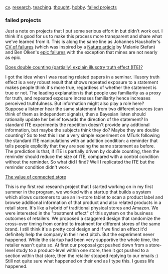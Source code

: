 [cv](./cv.html). [research](./research.md). [teaching](./teaching.md). [thought](./thought.md). [hobby](./hobby.md). [failed projects](./failed.md)

### failed projects 

Just a note on projects that I put some serious effort in but didn't work out. I think it's good for us to make this process more transparent and share what we've learned from it. This is along the same line as Johannes Haushofer's [CV of failures](https://www.princeton.edu/~joha/Johannes_Haushofer_CV_of_Failures.pdf) (which was inspired by a [Nature article](https://www.nature.com/naturejobs/science/articles/10.1038/nj7322-467a) by Melanie Stefan) and Ben Olken's [epic failures](https://economics.mit.edu/files/18768) with the exception that mines are not nearly as epic.

<ins>Does double counting (partially) explain illusotry truth effect (ITE)?</ins>

I got the idea when I was reading related papers in a seminar. Illusory truth effect is a very robust result that shows repeated exposure to a statement makes people think it's more true, regardless of whether the statement is true or not. The leading explanation is that people use familiarity as a proxy for truth, and repeated exposure increases familiarity hence increases perceived truthfulness. But information might also play a role here? Suppose a listener hear the same statement from two different sources (can think of them as independent signals), then a Bayesian listen should rationally update her belief towards the direction of the statement? In standard ITE experiments the repetition doesn't provide any addtional information, but maybe the subjects think they do? Maybe they are double counting? So to test this I ran a very simple experiment on MTurk following the standard ITE manipulations with an addition condition: a reminder that tells people explicitly that they are seeing the same statement as before. The prediction is that, if ITE is partially driven by double counting, then the reminder should reduce the size of ITE, compared with a control condition without the reminder. So what did I find? Well I replicated the ITE but the reminder condition didn't work.  

<ins>The value of connected store</ins>

This is my first real research project that I started working on in my first summer in the program, we worked with a startup that builds a system which allows customers to use an in-store tablet to scan a product label and browse additional information of that product and also related products in a retail store. It's like a hybrid of traditional physical stores and Amazon. We were interested in the "treatment effect" of this system on the business outcomes of retailers. We proposed a staggered design that randomize the cross-over timing from control to treatment for different stores of the same brand. I still think it's a pretty cool design and if we find an effect it'd definitely help the company in their next pitch. But the experiment never happened. While the startup had been very supportive the whole time, the retailer wasn't quite so. At first our proposal got pushed down from a store-level study to a product-level within one store, then it got pushed to a section within that store, then the retailer stopped replying to our emails :) Still not quite sure what happened on their end as I type this. I guess life happened. 
